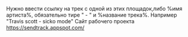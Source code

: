  Нужно ввести ссылку на трек с одной из этих площадок,либо %имя артиста%, обязательно тире " - " и %название трека%. Например "Travis scott - sicko mode" 
Сайт рабочего проекта https://sendtrack.appspot.com/
